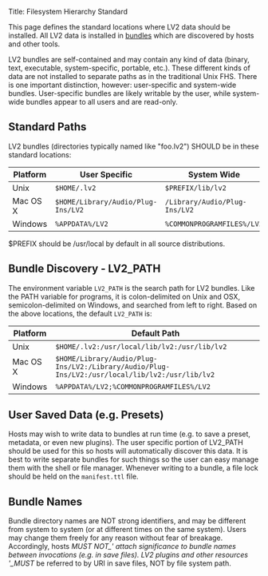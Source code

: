 Title: Filesystem Hierarchy Standard

This page defines the standard locations where LV2 data should be installed.
All LV2 data is installed in [bundles](bundle-definition.html) which are discovered by hosts and other tools.

LV2 bundles are self-contained and may contain any kind of data (binary, text, executable, system-specific, portable, etc.).  These different kinds of data are not installed to separate paths as in the traditional Unix FHS.  There is one important distinction, however: user-specific and system-wide bundles.  User-specific bundles are likely writable by the user, while system-wide bundles appear to all users and are read-only.

## Standard Paths

LV2 bundles (directories typically named like "foo.lv2") SHOULD be in these standard locations:

Platform | User Specific                      | System Wide
---------|------------------------------------|------------------------------
Unix     | `$HOME/.lv2`                       | `$PREFIX/lib/lv2`
Mac OS X | `$HOME/Library/Audio/Plug-Ins/LV2` | `/Library/Audio/Plug-Ins/LV2`
Windows  | `%APPDATA%/LV2`                    | `%COMMONPROGRAMFILES%/LV2`

$PREFIX should be /usr/local by default in all source distributions.

## Bundle Discovery - LV2_PATH

The environment variable `LV2_PATH` is the search path for LV2 bundles.  Like the PATH variable for programs, it is colon-delimited on Unix and OSX, semicolon-delimited on Windows, and searched from left to right.  Based on the above locations, the default `LV2_PATH` is:

Platform | Default Path
---------|-------------
Unix     | `$HOME/.lv2:/usr/local/lib/lv2:/usr/lib/lv2`
Mac OS X | `$HOME/Library/Audio/Plug-Ins/LV2:/Library/Audio/Plug-Ins/LV2:/usr/local/lib/lv2:/usr/lib/lv2`
Windows  | `%APPDATA%/LV2;%COMMONPROGRAMFILES%/LV2`

## User Saved Data (e.g. Presets)

Hosts may wish to write data to bundles at run time (e.g. to save a preset, metadata, or even new plugins).  The user specific portion of LV2_PATH should be used for this so hosts will automatically discover this data.  It is best to write separate bundles for such things so the user can easy manage them with the shell or file manager.  Whenever writing to a bundle, a file lock should be held on the `manifest.ttl` file.

## Bundle Names

Bundle directory names are NOT strong identifiers, and may be different from system to system (or at different times on the same system).  Users may change them freely for any reason without fear of breakage.  Accordingly, hosts *MUST NOT_' attach significance to bundle names between invocations (e.g. in save files).  LV2 plugins and other resources '_MUST* be referred to by URI in save files, NOT by file system path.

